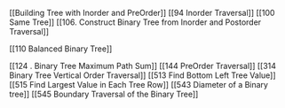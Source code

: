 [[Building Tree with Inorder and PreOrder]]
[[94 Inorder Traversal]]
[[100 Same Tree]]
[[106. Construct Binary Tree from Inorder and Postorder Traversal]]

[[110 Balanced Binary Tree]]

[[124 . Binary Tree Maximum Path Sum]]
[[144 PreOrder Traversal]]
[[314 Binary Tree Vertical Order Traversal]]
[[513 Find Bottom Left Tree Value]]
[[515 Find Largest Value in Each Tree Row]]
[[543 Diameter of a Binary tree]]
[[545 Boundary Traversal of the Binary Tree]]

